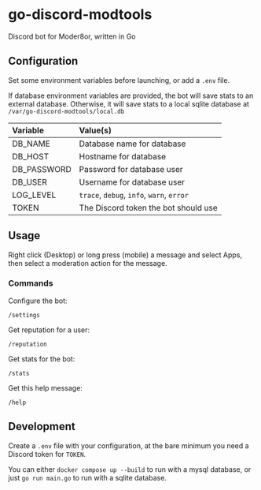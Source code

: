 # go-discord-modtools

Discord bot for Moder8or, written in Go

## Configuration

Set some environment variables before launching, or add a `.env` file.

If database environment variables are provided, the bot will save stats to an external database.
Otherwise, it will save stats to a local sqlite database at `/var/go-discord-modtools/local.db`

| Variable    | Value(s)                                  |
| :---------- | :---------------------------------------- |
| DB_NAME     | Database name for database                |
| DB_HOST     | Hostname for database                     |
| DB_PASSWORD | Password for database user                |
| DB_USER     | Username for database user                |
| LOG_LEVEL   | `trace`, `debug`, `info`, `warn`, `error` |
| TOKEN       | The Discord token the bot should use      |

## Usage

Right click (Desktop) or long press (mobile) a message and select Apps, then select a moderation action for the message.

### Commands

Configure the bot:

`/settings`

Get reputation for a user:

`/reputation`

Get stats for the bot:

`/stats`

Get this help message:

`/help`

## Development

Create a `.env` file with your configuration, at the bare minimum you need
a Discord token for `TOKEN`.

You can either `docker compose up --build` to run with a mysql database, or just `go run main.go` to run with a sqlite database.
